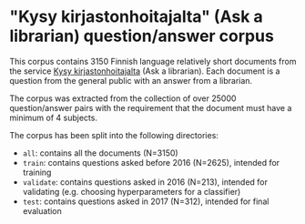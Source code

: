 # "Kysy kirjastonhoitajalta" (Ask a librarian) question/answer corpus

This corpus contains 3150 Finnish language relatively short documents from
the service [Kysy kirjastonhoitajalta](https://www.kirjastot.fi/kysy) (Ask a
librarian). Each document is a question from the general public with an
answer from a librarian.

The corpus was extracted from the collection of over 25000 question/answer
pairs with the requirement that the document must have a minimum of 4
subjects.

The corpus has been split into the following directories:

* `all`: contains all the documents (N=3150)
* `train`: contains questions asked before 2016 (N=2625), intended for
  training
* `validate`: contains questions asked in 2016 (N=213), intended for
validating (e.g. choosing hyperparameters for a classifier)
* `test`: contains questions asked in 2017 (N=312), intended for final
evaluation
